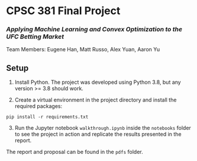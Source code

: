 # CPSC 381 Final Project

### *Applying Machine Learning and Convex Optimization to the UFC Betting Market*
Team Members: Eugene Han, Matt Russo, Alex Yuan, Aaron Yu


## Setup

1. Install Python. The project was developed using Python 3.8, but any version >= 3.8 should work.

2. Create a virtual environment in the project directory and install the required packages:
```
pip install -r requirements.txt
```

3. Run the Jupyter notebook `walkthrough.ipynb` inside the `notebooks` folder to see the project in action and replicate the results presented in the report.

The report and proposal can be found in the `pdfs` folder.


